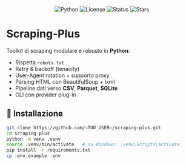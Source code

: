 <p align="center">
  <img src="https://img.shields.io/badge/Python-3.11+-blue" alt="Python">
  <img src="https://img.shields.io/badge/License-MIT-yellow.svg" alt="License">
  <img src="https://img.shields.io/badge/Status-Alpha-orange" alt="Status">
  <img src="https://img.shields.io/github/stars/<TUO_USER>/scraping-plus?style=social" alt="Stars">
</p>


# Scraping-Plus

Toolkit di scraping modulare e robusto in **Python**:
- Rispetta `robots.txt`
- Retry & backoff (tenacity)
- User-Agent rotation + supporto proxy
- Parsing HTML con BeautifulSoup + lxml
- Pipeline dati verso **CSV**, **Parquet**, **SQLite**
- CLI con provider plug-in

## 🚀 Installazione
```bash
git clone https://github.com/<TUO_USER>/scraping-plus.git
cd scraping-plus
python -m venv .venv
source .venv/bin/activate   # su Windows: .venv\Scripts\activate
pip install -r requirements.txt
cp .env.example .env
